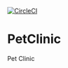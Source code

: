 [![CircleCI](https://circleci.com/gh/pecelerowicz/PetClinic.svg?style=svg)](https://circleci.com/gh/pecelerowicz/PetClinic)

# PetClinic
Pet Clinic
